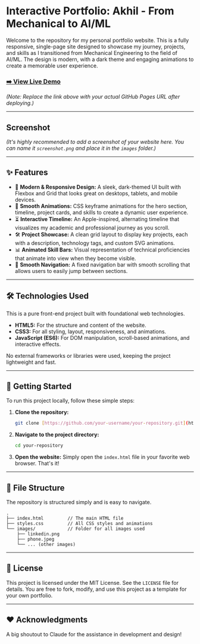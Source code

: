 # Interactive Portfolio: Akhil - From Mechanical to AI/ML

Welcome to the repository for my personal portfolio website. This is a fully responsive, single-page site designed to showcase my journey, projects, and skills as I transitioned from Mechanical Engineering to the field of AI/ML. The design is modern, with a dark theme and engaging animations to create a memorable user experience.

### [➡️ View Live Demo](https://your-github-username.github.io/your-repo-name/)

*(Note: Replace the link above with your actual GitHub Pages URL after deploying.)*

---

## Screenshot


*(It's highly recommended to add a screenshot of your website here. You can name it `screenshot.png` and place it in the `images` folder.)*

---

## ✨ Features

* 🎨 **Modern & Responsive Design:** A sleek, dark-themed UI built with Flexbox and Grid that looks great on desktops, tablets, and mobile devices.
* 🚀 **Smooth Animations:** CSS keyframe animations for the hero section, timeline, project cards, and skills to create a dynamic user experience.
* ⏳ **Interactive Timeline:** An Apple-inspired, alternating timeline that visualizes my academic and professional journey as you scroll.
* 🛠️ **Project Showcase:** A clean grid layout to display key projects, each with a description, technology tags, and custom SVG animations.
* 📊 **Animated Skill Bars:** Visual representation of technical proficiencies that animate into view when they become visible.
* 🔗 **Smooth Navigation:** A fixed navigation bar with smooth scrolling that allows users to easily jump between sections.

---

## 🛠️ Technologies Used

This is a pure front-end project built with foundational web technologies.

* **HTML5:** For the structure and content of the website.
* **CSS3:** For all styling, layout, responsiveness, and animations.
* **JavaScript (ES6):** For DOM manipulation, scroll-based animations, and interactive effects.

No external frameworks or libraries were used, keeping the project lightweight and fast.

---

## 🚀 Getting Started

To run this project locally, follow these simple steps:

1.  **Clone the repository:**
    ```bash
    git clone [https://github.com/your-username/your-repository.git](https://github.com/your-username/your-repository.git)
    ```

2.  **Navigate to the project directory:**
    ```bash
    cd your-repository
    ```

3.  **Open the website:**
    Simply open the `index.html` file in your favorite web browser. That's it!

---

## 📁 File Structure

The repository is structured simply and is easy to navigate.

```
.
├── index.html         // The main HTML file
├── styles.css         // All CSS styles and animations
└── images/            // Folder for all images used
    ├── linkedin.png
    ├── phone.jpeg
    └── ... (other images)
```

---

## 📄 License

This project is licensed under the MIT License. See the `LICENSE` file for details. You are free to fork, modify, and use this project as a template for your own portfolio.

---

## ❤️ Acknowledgments

A big shoutout to Claude for the assistance in development and design!
